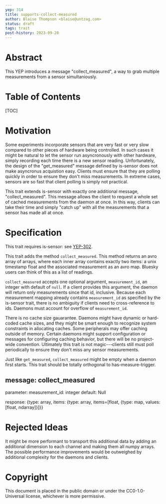 ```yaml
---
yep: 314
title: supports-collect-measured
author: Blaise Thompson <blaise@untzag.com>
status: draft
tags: trait
post-history: 2023-09-28
---
```


# Abstract

This YEP introduces a message "collect_measured", a way to grab multiple measurements from a sensor simultaniously.

# Table of Contents

[TOC]

# Motivation

Some experiments incorporate sensors that are very fast or very slow compared to other pieces of hardware being controlled. In such cases it might be natural to let the sensor run asyncronously with other hardware, simply recording each time there is a new sensor reading. Unfortunately, the design of the "get_measured" message defined by is-sensor does not make asyncronus acquistion easy. Clients must ensure that they are polling quickly in order to ensure they don't miss measurements. In extreme cases, sensors are so fast that client polling is simply not practical.

This trait extends is-sensor with exactly one additional message, "collect_measured". This message allows the client to request a whole set of cached measurements from the daemon at once. In this way, clients can take their time and simply "catch up" with all the measurements that a sensor has made all at once.

# Specification

This trait requires is-sensor: see [YEP-302](https://yeps.yaq.fyi/302/).

This trait adds the method `collect_measured`. This method returns an avro array of arrays, where each inner array contains exactly two items: a unix timestamp float and the associated measurement as an avro map. Bluesky users can think of this as a list of readings.

`collect_measured` accepts one optional argument, `measurement_id`, an integer with default of `null`. If a client provides this argument, the daemon will return only measurements since that id, inclusive. Because each measurement mapping already contains `measurement_id` as specified by the is-sensor trait, there is no ambiguity if clients need to cross-reference to ids. Daemons must account for overflow of `measurement_id`.

There is no cache size gauarantee. Daemons might have dynamic or hard-coded cache sizes, and they might be smart enough to recognize system constraints in allocating caches. Some peripherals may offer caching outside of memory. Certain daemons might support configuration or messages for configuring caching behavior, but there will be no project-wide convention. Ultimately this trait is not magic---clients still must poll periodically to ensure they don't miss any sensor measurements.

Just like `get_measured`, `collect_measured` might be empty when a daemon first starts. This trait should be totally orthogonal to has-measure-trigger.

## message: collect_measured

parameter: measurement_id: integer default: Null

response: {type: array, items: {type: array, items=[float, {type: map, values: [float, ndarray]}]}}

# Rejected Ideas

It might be more performant to transport this additional data by adding an additional dimension to each channel and making them all numpy arrays. The possible performance improvements would be outweighed by additional complexity for the daemons and clients.

# Copyright

This document is placed in the public domain or under the CC0-1.0-Universal license, whichever is more permissive.
